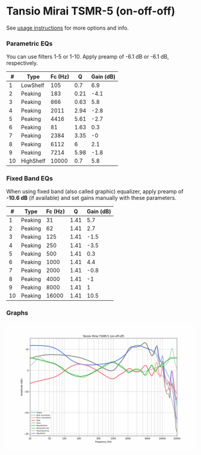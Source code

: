# Tansio Mirai TSMR-5 (on-off-off)
See [usage instructions](https://github.com/jaakkopasanen/AutoEq#usage) for more options and info.

### Parametric EQs
You can use filters 1-5 or 1-10. Apply preamp of -6.1 dB or -6.1 dB, respectively.

|   # | Type      |   Fc (Hz) |    Q |   Gain (dB) |
|-----|-----------|-----------|------|-------------|
|   1 | LowShelf  |       105 | 0.7  |         6.9 |
|   2 | Peaking   |       183 | 0.21 |        -4.1 |
|   3 | Peaking   |       866 | 0.63 |         5.8 |
|   4 | Peaking   |      2011 | 2.94 |        -2.8 |
|   5 | Peaking   |      4416 | 5.61 |        -2.7 |
|   6 | Peaking   |        81 | 1.63 |         0.3 |
|   7 | Peaking   |      2384 | 3.35 |        -0   |
|   8 | Peaking   |      6112 | 6    |         2.1 |
|   9 | Peaking   |      7214 | 5.98 |        -1.8 |
|  10 | HighShelf |     10000 | 0.7  |         5.8 |

### Fixed Band EQs
When using fixed band (also called graphic) equalizer, apply preamp of **-10.6 dB** (if available) and set gains manually with these parameters.

|   # | Type    |   Fc (Hz) |    Q |   Gain (dB) |
|-----|---------|-----------|------|-------------|
|   1 | Peaking |        31 | 1.41 |         5.7 |
|   2 | Peaking |        62 | 1.41 |         2.7 |
|   3 | Peaking |       125 | 1.41 |        -1.5 |
|   4 | Peaking |       250 | 1.41 |        -3.5 |
|   5 | Peaking |       500 | 1.41 |         0.3 |
|   6 | Peaking |      1000 | 1.41 |         4.4 |
|   7 | Peaking |      2000 | 1.41 |        -0.8 |
|   8 | Peaking |      4000 | 1.41 |        -1   |
|   9 | Peaking |      8000 | 1.41 |         1   |
|  10 | Peaking |     16000 | 1.41 |        10.5 |

### Graphs
![](./Tansio%20Mirai%20TSMR-5%20(on-off-off).png)
